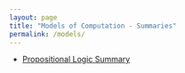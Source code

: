 ```yaml
---
layout: page
title: "Models of Computation - Summaries"
permalink: /models/
---
```


* [Propositional Logic Summary](/models/prop_logic_summary.html)